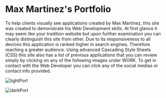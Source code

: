 # Max Martinez's Portfolio

To help clients visually see applications created by Max Martinez, this site was created to demonstrate his Web Development skills. At first glance it may seem like your tradition website but upon further examination you can clearly distinguish this site from other. Due to its responsiveness to all devices this application is ranked higher in search engines. Therefore reaching a greater audience. Using advanced Cascading Style Sheets (CSS) this site also has a list of previous applications that you can review simply by clicking on any of the following images under WORK. To get in contact with the Web Developer you can click any of the social medias or contact info provided.

![lightPort](https://user-images.githubusercontent.com/82292712/123490548-edd96900-d5d9-11eb-8320-4bc1026dd7b6.png)

![darkPort](https://user-images.githubusercontent.com/82292712/123490589-02b5fc80-d5da-11eb-86cd-e47e4847bab1.png)
